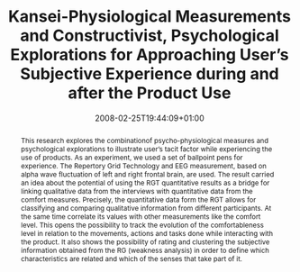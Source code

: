 ---
slug: kansei-physiological-measurements-and-constructivist-psychological-explorations-for-approaching-users-subjective-experience-during-and-after-the-product-use
title: "Kansei-Physiological Measurements and Constructivist, Psychological Explorations for Approaching User’s Subjective Experience during and after the Product Use"
layout: publi
publitype: conference
subsection: conference
institution:
    logo: Tsukuba
    web: "https://www.tsukuba.ac.jp/"
    name: "University of Tsukuba"
date: 2008-02-25T19:44:09+01:00
reference: "Yamanaka, T., Tomico, O., Mizutani, N., Yokoi, T., Cho, Y., & Lévy, P. (2008). Kansei-Physiological Measurements and Constructivist – Psychological Explorations for Approaching User's Subjective Experience during and after the Product Use. the Proceedings of International Symposium on Emotion and Sensitivity 2008 - ISES08 ([on CD]). Daejeon, Korea."
abstract: "This research explores the combinationof psycho-physiological measures and psychological explorations to illustrate user’s tacit factor while experiencing the use of products. As an experiment, we used a set of ballpoint pens for experience. The Repertory Grid Technology and EEG measurement, based on alpha wave fluctuation of left and right frontal brain, are used. The result carried an idea about the potential of using the RGT quantitative results as a bridge for linking qualitative data from the interviews with quantitative data from the comfort measures. Precisely, the quantitative data form the RGT allows for classifying and comparing qualitative information from different participants. At the same time correlate its values with other measurements like the comfort level. This opens the possibility to track the evolution of the comfortableness level in relation to the movements, actions and tasks done while interacting with the product. It also shows the possibility of rating and clustering the subjective information obtained from the RG (weakness analysis) in order to define which characteristics are related and which of the senses that take part of it."
link:
 paper: "https://1drv.ms/b/s!AnQx_v88q65Qv4QtfcZxqkt5PzjOmw?e=CwvytX"
---